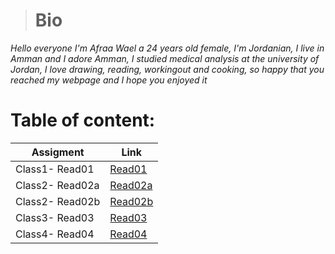 ># **Bio**
_Hello everyone I'm Afraa Wael a 24 years old female, I'm Jordanian, I live in Amman and I adore Amman, I studied medical analysis at the university of Jordan, I love drawing, reading, workingout and cooking, so happy that you reached my webpage and I hope you enjoyed it_ 

# Table of content: 

| Assigment      | Link |
| ----------- | ----------- |
| Class1- Read01       | [Read01](Read01)       |
| Class2- Read02a   | [Read02a](Read02a)        |
| Class2- Read02b   | [Read02b](Read02b)        |
| Class3- Read03   | [Read03](Read03)        |
| Class4- Read04   | [Read04](Read04)        |